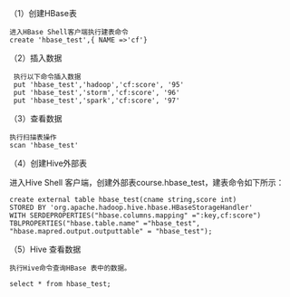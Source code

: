 （1）创建HBase表

    进入HBase Shell客户端执行建表命令   
    create 'hbase_test',{ NAME =>'cf'}
    
（2）插入数据
 
     执行以下命令插入数据 
     put 'hbase_test','hadoop','cf:score', '95'
     put 'hbase_test','storm','cf:score', '96'     
     put 'hbase_test','spark','cf:score', '97'
     
（3）查看数据

    执行扫描表操作
    scan 'hbase_test'
    
（4）创建Hive外部表
 
 进入Hive Shell 客户端，创建外部表course.hbase_test，建表命令如下所示：
 
 ```
create external table hbase_test(cname string,score int) 
STORED BY 'org.apache.hadoop.hive.hbase.HBaseStorageHandler' 
WITH SERDEPROPERTIES("hbase.columns.mapping" =":key,cf:score") 
TBLPROPERTIES("hbase.table.name" ="hbase_test", "hbase.mapred.output.outputtable" = "hbase_test");
```

（5）Hive 查看数据

    执行Hive命令查询HBase 表中的数据。
    
    select * from hbase_test;